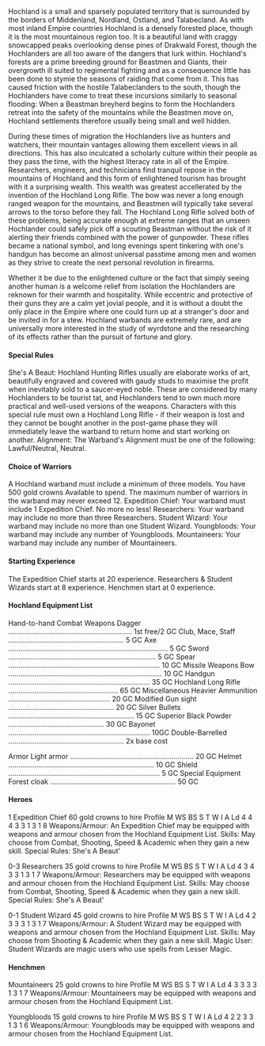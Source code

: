 ﻿Hochland is a small and sparsely populated territory that is surrounded by the borders of Middenland, Nordland, Ostland, and Talabecland. As with most inland Empire countries Hochland is a densely forested place, though it is the most mountainous region too. It is a beautiful land with craggy snowcapped peaks overlooking dense pines of Drakwald Forest, though the Hochlanders are all too aware of the dangers that lurk within. Hochland's forests are a prime breeding ground for Beastmen and Giants, their overgrowth ill suited to regimental fighting and as a consequence little has been done to stymie the seasons of raiding that come from it. This has caused friction with the hostile Talabeclanders to the south, though the Hochlanders have come to treat these incursions similarly to seasonal flooding: When a Beastman breyherd begins to form the Hochlanders retreat into the safety of the mountains while the Beastmen move on, Hochland settlements therefore usually being small and well hidden.

During these times of migration the Hochlanders live as hunters and watchers, their mountain vantages allowing them excellent views in all directions. This has also inculcated a scholarly culture within their people as they pass the time, with the highest literacy rate in all of the Empire. Researchers, engineers, and technicians find tranquil repose in the mountains of Hochland and this form of enlightened tourism has brought with it a surprising wealth. This wealth was greatest accellerated by the invention of the Hochland Long Rifle. The bow was never a long enough ranged weapon for the mountains, and Beastmen will typically take several arrows to the torso before they fall. The Hochland Long Rifle solved both of these problems, being accurate enough at extreme ranges that an unseen Hochlander could safely pick off a scouting Beastman without the risk of it alerting their friends combined with the power of gunpowder. These rifles became a national symbol, and long evenings spent tinkering with one's handgun has become an almost universal passtime among men and women as they strive to create the next personal revolution in firearms.

Whether it be due to the enlightened culture or the fact that simply seeing another human is a welcome relief from isolation the Hochlanders are reknown for their warmth and hospitality. While eccentric and protective of their guns they are a calm yet jovial people, and it is without a doubt the only place in the Empire where one could turn up at a stranger's door and be invited in for a stew. Hochland warbands are extremely rare, and are universally more interested in the study of wyrdstone and the researching of its effects rather than the pursuit of fortune and glory. 

#### Special Rules
She's A Beaut: Hochland Hunting Rifles usually are elaborate works of art, beautifully engraved and covered with gaudy studs to maximise the profit when inevitably sold to a saucer-eyed noble. These are considered by many Hochlanders to be tourist tat, and Hochlanders tend to own much more practical and well-used versions of the weapons. Characters with this special rule must own a Hochland Long Rifle - if their weapon is lost and they cannot be bought another in the post-game phase they will immediately leave the warband to return home and start working on another.
Alignment: The Warband's Alignment must be one of the following: Lawful/Neutral, Neutral.

#### Choice of Warriors
A Hochland warband must include a minimum of three models. You have 500 gold crowns Available to spend. The maximum number of warriors in the warband may never exceed 12.
Expedition Chief: Your warband must include 1 Expedition Chief. No more no less!
Researchers: Your warband may include no more than three Researchers.
Student Wizard: Your warband may include no more than one Student Wizard.
Youngbloods: Your warband may include any number of Youngbloods.
Mountaineers: Your warband may include any number of Mountaineers.

#### Starting Experience
The Expedition Chief starts at 20 experience.
Researchers & Student Wizards start at 8 experience.
Henchmen start at 0 experience.

#### Hochland Equipment List
Hand-to-hand Combat Weapons
Dagger .............................................................. 1st free/2 GC
Club, Mace, Staff .......................................................... 5 GC
Axe ................................................................................ 5 GC
Sword .......................................................................... 5 GC
Spear ............................................................................ 10 GC
Missile Weapons
Bow ............................................................................. 10 GC
Handgun ....................................................................... 35 GC
Hochland Long Rifle ....................................................... 65 GC
Miscellaneous
Heavier Ammunition ................................................... 20 GC 
Modified Gun sight ..................................................... 20 GC
Silver Bullets ............................................................... 15 GC
Superior Black Powder ................................................ 30 GC
Bayonet ....................................................................... 10GC
Double-Barrelled .......................................................... 2x base cost

Armor
Light armor .............................................................. 20 GC
Helmet ......................................................................... 10 GC
Shield ............................................................................ 5 GC
Special Equipment
Forest cloak ............................................................... 50 GC

#### Heroes
1 Expedition Chief
60 gold crowns to hire
Profile M WS BS S T W I A Ld
4 4 4 3 3 1 3 1 8
Weapons/Armour: An Expedition Chief may be equipped with weapons and armour chosen from the Hochland Equipment List.
Skills: May choose from Combat, Shooting, Speed & Academic when they gain a new skill.
Special Rules:
She's A Beaut'


0-3 Researchers
35 gold crowns to hire
Profile M WS BS S T W I A Ld
4 3 4 3 3 1 3 1 7
Weapons/Armour: Researchers may be equipped with weapons and armour chosen from the Hochland Equipment List.
Skills: May choose from Combat, Shooting, Speed & Academic when they gain a new skill.
Special Rules:
She's A Beaut'


0-1 Student Wizard
45 gold crowns to hire
Profile M WS BS S T W I A Ld
4 2 3 3 3 1 3 1 7
Weapons/Armour: A Student Wizard may be equipped with weapons and armour chosen from the Hochland Equipment List.
Skills: May choose from Shooting & Academic when they gain a new skill.
Magic User: Student Wizards are magic users who use spells from Lesser Magic. 

#### Henchmen

Mountaineers
25 gold crowns to hire
Profile M WS BS S T W I A Ld
4 3 3 3 3 1 3 1 7
Weapons/Armour: Mountaineers may be equipped with weapons and armour chosen from the Hochland Equipment List.

Youngbloods
15 gold crowns to hire
Profile M WS BS S T W I A Ld
4 2 2 3 3 1 3 1 6
Weapons/Armour: Youngbloods may be equipped with weapons and armour chosen from the Hochland Equipment List.

